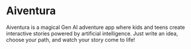 # Aiventura
Aiventura is a magical Gen AI adventure app where kids and teens create interactive stories powered by artificial intelligence. Just write an idea, choose your path, and watch your story come to life!
